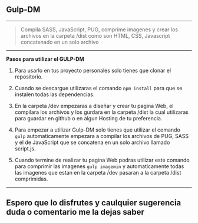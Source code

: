
## **Gulp-DM** ##

----------

>Compila SASS, JavaScript, PUG, comprime imagenes y crear los archivos en la carpeta /dist como son HTML, CSS, Javascript concatenado en un solo archivo


----------


**Pasos para utilizar el GULP-DM**
  
 1. Para usarlo en tus proyecto personales solo tienes que clonar el repositorio.
 
 2. Cuando se descargue utilizaras el comando `npm install` para que se instalen todas las dependencias.
 
 3. En la carpeta /dev empezaras a diseñar y crear tu pagina Web, el compilara los archivos y los gurdara en la carpeta /dist la cual utilizaras para guardar en github o en algun Hosting de tu preferencia.

 4. Para empezar a utilizar Gulp-DM solo tienes que utilizar el comando `gulp` automaticamente empezara a compilar los archivos  de PUG, SASS y el de JavaScript que se concatena en un solo archivo llamado script.js.

 5. Cuando termine de realizar tu pagina Web podras utilizar este comando para comprimir las imagenes `gulp imagemin`  y automaticamente todas las imagenes que estan en la carpeta /dev pasaran a la carpeta /dist comprimidas.
  

----------

## Espero que lo disfrutes y caulquier sugerencia duda o comentario me la dejas saber ##

